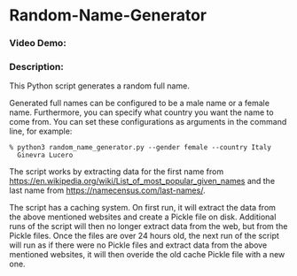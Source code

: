 # Random-Name-Generator

### Video Demo:  <URL HERE>

### Description:
This Python script generates a random full name. 
  
Generated full names can be configured to be a male name or a female name. Furthermore, you can specify what country you want the name to come from. You can set these configurations as arguments in the command line, for example:

```
% python3 random_name_generator.py --gender female --country Italy
  Ginevra Lucero
```

The script works by extracting data for the first name from https://en.wikipedia.org/wiki/List_of_most_popular_given_names and the last name from https://namecensus.com/last-names/.
  
The script has a caching system. On first run, it will extract the data from the above mentioned websites and create a Pickle file on disk. Additional runs of the script will then no longer extract data from the web, but from the Pickle files. Once the files are over 24 hours old, the next run of the script will run as if there were no Pickle files and extract data from the above mentioned websites, it will then overide the old cache Pickle file with a new one.
